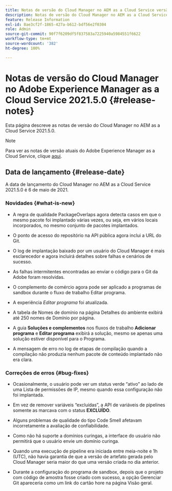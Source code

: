 ```yaml
---
title: Notas de versão do Cloud Manager no AEM as a Cloud Service versão 2021.5.0
description: Notas de versão do Cloud Manager no AEM as a Cloud Service versão 2021.5.0
feature: Release Information
exl-id: 8ae3cf2f-1865-427a-b612-bdf56e2f0304
role: Admin
source-git-commit: 90f7f6209df5f837583a7225940a5984551f6622
workflow-type: tm+mt
source-wordcount: '382'
ht-degree: 100%

---
```


# Notas de versão do Cloud Manager no Adobe Experience Manager as a Cloud Service 2021.5.0 {#release-notes}

Esta página descreve as notas de versão do Cloud Manager no AEM as a Cloud Service 2021.5.0.

>[!NOTE]
>Para ver as notas de versão atuais do Adobe Experience Manager as a Cloud Service, clique [aqui](https://experienceleague.adobe.com/docs/experience-manager-cloud-service/release-notes/release-notes/release-notes-current.html?lang=pt-BR).

## Data de lançamento {#release-date}

A data de lançamento do Cloud Manager no AEM as a Cloud Service 2021.5.0 é 6 de maio de 2021.

### Novidades {#what-is-new}

* A regra de qualidade PackageOverlaps agora detecta casos em que o mesmo pacote foi implantado várias vezes, ou seja, em vários locais incorporados, no mesmo conjunto de pacotes implantados.

* O ponto de acesso do repositório na API pública agora inclui a URL do Git.

* O log de implantação baixado por um usuário do Cloud Manager é mais esclarecedor e agora incluirá detalhes sobre falhas e cenários de sucesso.

* As falhas intermitentes encontradas ao enviar o código para o Git da Adobe foram resolvidas.

* O complemento de comércio agora pode ser aplicado a programas de sandbox durante o fluxo de trabalho Editar programa.

* A experiência *Editar programa* foi atualizada.

* A tabela de Nomes de domínio na página Detalhes do ambiente exibirá até 250 nomes de Domínio por página.

* A guia **Soluções e complementos** nos fluxos de trabalho **Adicionar programa** e **Editar programa** exibirá a solução, mesmo se apenas uma solução estiver disponível para o Programa.

* A mensagem de erro no log de etapas de compilação quando a compilação não produzia nenhum pacote de conteúdo implantado não era clara.

### Correções de erros {#bug-fixes}

* Ocasionalmente, o usuário pode ver um status verde “ativo” ao lado de uma Lista de permissões de IP, mesmo quando essa configuração não foi implantada.

* Em vez de remover variáveis “excluídas”, a API de variáveis de pipelines somente as marcava com o status **EXCLUÍDO**.

* Alguns problemas de qualidade do tipo Code Smell afetavam incorretamente a avaliação de confiabilidade.

* Como não há suporte a domínios curingas, a interface do usuário não permitirá que o usuário envie um domínio curinga.

* Quando uma execução de pipeline era iniciada entre meia-noite e 1h (UTC), não havia garantia de que a versão de artefato gerada pelo Cloud Manager seria maior do que uma versão criada no dia anterior.

* Durante a configuração do programa de sandbox, depois que o projeto com código de amostra fosse criado com sucesso, a opção Gerenciar Git apareceria como um link do cartão hore na página Visão geral.
